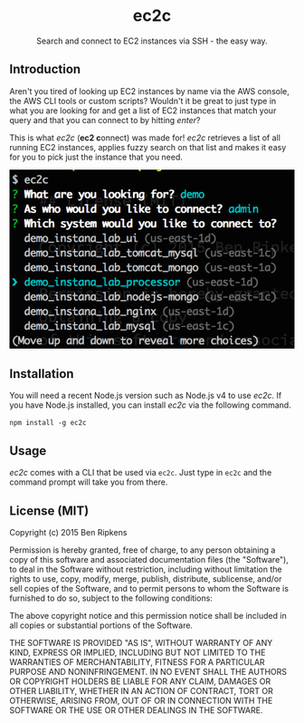 <h1 align="center">ec2c</h1>
<p align="center">Search and connect to EC2 instances via SSH - the easy way.</p>

## Introduction
Aren't you tired of looking up EC2 instances by name via the AWS console, the AWS CLI tools or custom scripts? Wouldn't it be great to just type in what you are looking for and get a list of EC2 instances that match your query and that you can connect to by hitting *enter*?

This is what *ec2c* (**ec2 c**onnect) was made for! *ec2c* retrieves a list of all running EC2 instances, applies fuzzy search on that list and makes it easy for you to pick just the instance that you need.

![Screenshot showing the CLI](./screenshot.png)

## Installation
You will need a recent Node.js version such as Node.js v4 to use *ec2c*. If you have Node.js installed, you can install *ec2c* via the following command.

```
npm install -g ec2c
```

## Usage
*ec2c* comes with a CLI that be used via `ec2c`. Just type in `ec2c` and the command prompt will take you from there.

## License (MIT)

Copyright (c) 2015 Ben Ripkens

Permission is hereby granted, free of charge, to any person obtaining a copy
of this software and associated documentation files (the "Software"), to deal
in the Software without restriction, including without limitation the rights
to use, copy, modify, merge, publish, distribute, sublicense, and/or sell
copies of the Software, and to permit persons to whom the Software is
furnished to do so, subject to the following conditions:

The above copyright notice and this permission notice shall be included in
all copies or substantial portions of the Software.

THE SOFTWARE IS PROVIDED "AS IS", WITHOUT WARRANTY OF ANY KIND, EXPRESS OR
IMPLIED, INCLUDING BUT NOT LIMITED TO THE WARRANTIES OF MERCHANTABILITY,
FITNESS FOR A PARTICULAR PURPOSE AND NONINFRINGEMENT. IN NO EVENT SHALL THE
AUTHORS OR COPYRIGHT HOLDERS BE LIABLE FOR ANY CLAIM, DAMAGES OR OTHER
LIABILITY, WHETHER IN AN ACTION OF CONTRACT, TORT OR OTHERWISE, ARISING FROM,
OUT OF OR IN CONNECTION WITH THE SOFTWARE OR THE USE OR OTHER DEALINGS IN
THE SOFTWARE.
